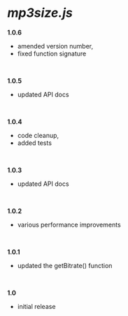 # _mp3size.js_

**1.0.6**

- amended version number,
- fixed function signature

<br>

**1.0.5**

- updated API docs

<br>

**1.0.4**

- code cleanup,
- added tests

<br>

**1.0.3**

- updated API docs

<br>

**1.0.2**

- various performance improvements

<br>

**1.0.1**

- updated the getBitrate() function

<br>

**1.0**

- initial release
